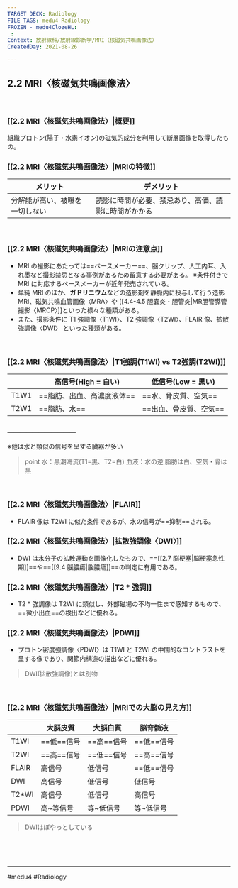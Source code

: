 ```yaml
---
TARGET DECK: Radiology
FILE TAGS: medu4 Radiology
FROZEN - medu4ClozeHL:
 : 
Context: 放射線科/放射線診断学/MRI〈核磁気共鳴画像法〉
CreatedDay: 2021-08-26

---
```


## 2.2 MRI〈核磁気共鳴画像法〉


<br>

### [[2.2 MRI〈核磁気共鳴画像法〉|概要]]
組織プロトン(陽子・水素イオン)の磁気的成分を利用して断層画像を取得したもの。
### [[2.2 MRI〈核磁気共鳴画像法〉|MRIの特徴]]
|メリット|デメリット|
|---|---|
|分解能が高い、被曝を一切しない|読影に時間が必要、禁忌あり、高価、読影に時間がかかる|

<br>

### [[2.2 MRI〈核磁気共鳴画像法〉|MRIの注意点]]
* MRI の撮影にあたっては==ペースメーカー==、脳クリップ、人工内耳、入れ墨など撮影禁忌となる事例があるため留意する必要がある。
※条件付きで MRI に対応するペースメーカーが近年発売されている。
* 単純 MRI のほか、**ガドリニウム**などの造影剤を静脈内に投与して行う造影 MRI、磁気共鳴血管画像〈MRA〉や [[4.4-4.5 胆嚢炎・胆管炎|MR胆管膵管撮影〈MRCP〉]]といった様々な種類がある。
* また、撮影条件に T1 強調像〈T1WI〉、T2 強調像〈T2WI〉、FLAIR 像、拡散強調像〈DWI〉 といった種類がある。
<!--ID: 1630741039565-->


<br>

### [[2.2 MRI〈核磁気共鳴画像法〉|T1強調(T1WI) vs T2強調(T2WI)]]
| |高信号(High = 白い)|低信号(Low = 黒い)|
|---|---|---|
|T1W1|==脂肪、出血、高濃度液体==|==水、骨皮質、空気==|
|T2W1|==脂肪、水==|==出血、骨皮質、空気==|
#### ＿＿＿＿＿＿＿＿＿＿＿
※他は水と類似の信号を呈する臓器が多い
>point
>水：黒潮海流(T1=黒、T2=白)
>血液：水の逆
>脂肪は白、空気・骨は黒
<!--ID: 1630741039571-->


<br>

### [[2.2 MRI〈核磁気共鳴画像法〉|FLAIR]]
* FLAIR 像は T2WI に似た条件であるが、水の信号が==抑制==される。
<!--ID: 1630741039577-->



### [[2.2 MRI〈核磁気共鳴画像法〉|拡散強調像〈DWI〉]]
* DWI は水分子の拡散運動を画像化したもので、==[[2.7 脳梗塞|脳梗塞急性期]]==や==[[9.4 脳膿瘍|脳膿瘍]]==の判定に有用である。
<!--ID: 1630741039582-->



### [[2.2 MRI〈核磁気共鳴画像法〉|T2 * 強調]]
* T2 * 強調像は T2WI に類似し、外部磁場の不均一性まで感知するもので、==微小出血==の検出などに優れる。
<!--ID: 1630741039587-->



### [[2.2 MRI〈核磁気共鳴画像法〉|PDWI]]
* プロトン密度強調像〈PDWI〉は T1WI と T2WI の中間的なコントラストを呈する像であり、関節内構造の描出などに優れる。
>DWI(拡散強調像)とは別物

<br>

### [[2.2 MRI〈核磁気共鳴画像法〉|MRIでの大脳の見え方]]
| |大脳皮質|大脳白質|脳脊髄液|
|---|---|---|---|
|T1WI|==低==信号|==高==信号|==低==信号|
|T2WI|==高==信号|==低==信号|==高==信号|
|FLAIR|高信号|低信号|==低==信号|
|DWI|高信号|低信号|低信号|
|T2\*WI|高信号|低信号|高信号|
|PDWI|高~等信号|等~低信号|等~低信号|
>DWIはぼやっとしている
<!--ID: 1630741039593-->



<br><br><br>

---
#medu4 #Radiology 
